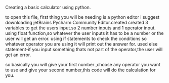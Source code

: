 Creating a basic calculator using python.

to open this file, first thing you will be needing is a python editor i suggest downloading jetBrains Pycharm Community Editor.created
created 3 variables to get the users input.so 2 number inputs and 1 operator input.
using float function,so whatever the user inputs it has to be a number or the user will get an error.
using if statements to check the conditions
so whatever operator you are using it will print out the answer for.
used else statement-if you input something thats not part of the operator,the user will get an error.

so basically you will give your first number ,choose any operator you want to use and give your second number,this code will do the calculation for you.



